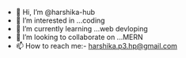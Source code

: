 - 👋 Hi, I’m @harshika-hub
- 👀 I’m interested in ...coding
- 🌱 I’m currently learning ...web devloping
- 💞️ I’m looking to collaborate on ...MERN
- 📫 How to reach me:- harshika.p3.hp@gmail.com

<!---
harshika-hub/harshika-hub is a ✨ special ✨ repository because its `README.md` (this file) appears on your GitHub profile.
You can click the Preview link to take a look at your changes.
--->
